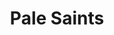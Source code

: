 ---
title: "Pale Saints"
summary: "Pale Saints were an English alternative rock/shoegazing band formed in 1987 in Leeds by singer-bassist Ian Masters, guitarist Graeme Naysmith and drummer Chris Cooper."
image: "pale-saints.jpg"
apple_music_artist_url: "None"
wikipedia_url: "https://en.wikipedia.org/wiki/Pale_Saints"
---